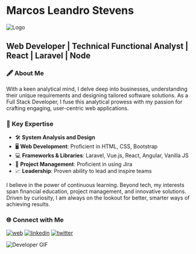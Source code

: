# Marcos Leandro Stevens 

![Logo](https://cdn.dribbble.com/users/1292677/screenshots/6139167/media/fcf7fd0c619bb87706533079240915f3.gif)

## Web Developer | Technical Functional Analyst | React | Laravel | Node 

### 🖋️ About Me 

With a keen analytical mind, I delve deep into businesses, understanding their unique requirements and designing tailored software solutions. As a Full Stack Developer, I fuse this analytical prowess with my passion for crafting engaging, user-centric web applications.

### 🔑 Key Expertise

- 🛠️ **System Analysis and Design**
- 🖥️ **Web Development**: Proficient in HTML, CSS, Bootstrap
- 💻 **Frameworks & Libraries**: Laravel, Vue.js, React, Angular, Vanilla JS
- 🎯 **Project Management**: Proficient in using Jira
- 📈 **Leadership**: Proven ability to lead and inspire teams

I believe in the power of continuous learning. Beyond tech, my interests span financial education, project management, and innovative solutions. Driven by curiosity, I am always on the lookout for better, smarter ways of achieving results.

### 🌐 Connect with Me

[![web](https://img.shields.io/badge/my_web-000?style=for-the-badge&logo=ko-fi&logoColor=white)](https://marcosstevens.tech)
[![linkedin](https://img.shields.io/badge/linkedin-0A66C2?style=for-the-badge&logo=linkedin&logoColor=white)](https://www.linkedin.com/in/marcosstevens/)
[![twitter](https://img.shields.io/badge/twitter-1DA1F2?style=for-the-badge&logo=twitter&logoColor=white)](https://twitter.com/)

![Developer GIF](https://c.tenor.com/pPKOYQpTO8AAAAAd/monkey-developer.gif)

